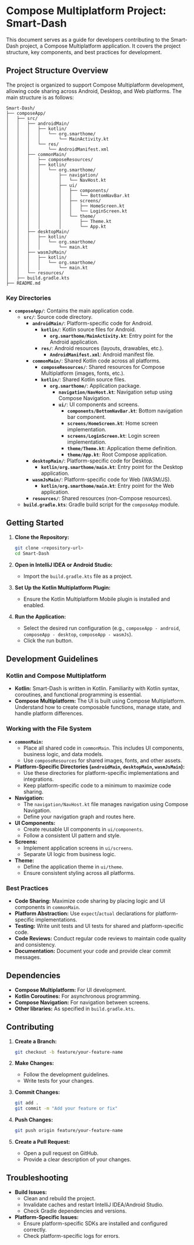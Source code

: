 # Compose Multiplatform Project: Smart-Dash

This document serves as a guide for developers contributing to the Smart-Dash project, a Compose Multiplatform
application. It covers the project structure, key components, and best practices for development.

## Project Structure Overview

The project is organized to support Compose Multiplatform development, allowing code sharing across Android, Desktop,
and Web platforms. The main structure is as follows:

```
Smart-Dash/
├── composeApp/
│   ├── src/
│   │   ├── androidMain/
│   │   │   ├── kotlin/
│   │   │   │   └── org.smarthome/
│   │   │   │       └── MainActivity.kt
│   │   │   └── res/
│   │   │       └── AndroidManifest.xml
│   │   ├── commonMain/
│   │   │   ├── composeResources/
│   │   │   ├── kotlin/
│   │   │   │   └── org.smarthome/
│   │   │   │       ├── navigation/
│   │   │   │       │   └── NavHost.kt
│   │   │   │       ├── ui/
│   │   │   │       │   ├── components/
│   │   │   │       │   │   └── BottomNavBar.kt
│   │   │   │       │   ├── screens/
│   │   │   │       │   │   ├── HomeScreen.kt
│   │   │   │       │   │   └── LoginScreen.kt
│   │   │   │       │   └── theme/
│   │   │   │       │       ├── Theme.kt
│   │   │   │       │       └── App.kt
│   │   ├── desktopMain/
│   │   │   ├── kotlin/
│   │   │   │   └── org.smarthome/
│   │   │   │       └── main.kt
│   │   ├── wasmJsMain/
│   │   │   ├── kotlin/
│   │   │   │   └── org.smarthome/
│   │   │   │       └── main.kt
│   │   └── resources/
│   ├── build.gradle.kts
├── README.md
```

### Key Directories

* **`composeApp/`**: Contains the main application code.
    * **`src/`**: Source code directory.
        * **`androidMain/`**: Platform-specific code for Android.
            * **`kotlin/`**: Kotlin source files for Android.
                * **`org.smarthome/MainActivity.kt`**: Entry point for the Android application.
            * **`res/`**: Android resources (layouts, drawables, etc.).
                * **`AndroidManifest.xml`**: Android manifest file.
        * **`commonMain/`**: Shared Kotlin code across all platforms.
            * **`composeResources/`**: Shared resources for Compose Multiplatform (images, fonts, etc.).
            * **`kotlin/`**: Shared Kotlin source files.
                * **`org.smarthome/`**: Application package.
                    * **`navigation/NavHost.kt`**: Navigation setup using Compose Navigation.
                    * **`ui/`**: UI components and screens.
                        * **`components/BottomNavBar.kt`**: Bottom navigation bar component.
                        * **`screens/HomeScreen.kt`**: Home screen implementation.
                        * **`screens/LoginScreen.kt`**: Login screen implementation.
                        * **`theme/Theme.kt`**: Application theme definition.
                        * **`theme/App.kt`**: Root Compose application.
        * **`desktopMain/`**: Platform-specific code for Desktop.
            * **`kotlin/org.smarthome/main.kt`**: Entry point for the Desktop application.
        * **`wasmJsMain/`**: Platform-specific code for Web (WASM/JS).
            * **`kotlin/org.smarthome/main.kt`**: Entry point for the Web application.
        * **`resources/`**: Shared resources (non-Compose resources).
    * **`build.gradle.kts`**: Gradle build script for the `composeApp` module.

## Getting Started

1. **Clone the Repository:**
   ```bash
   git clone <repository-url>
   cd Smart-Dash
   ```

2. **Open in IntelliJ IDEA or Android Studio:**
    * Import the `build.gradle.kts` file as a project.

3. **Set Up the Kotlin Multiplatform Plugin:**
    * Ensure the Kotlin Multiplatform Mobile plugin is installed and enabled.

4. **Run the Application:**
    * Select the desired run configuration (e.g., `composeApp - android`, `composeApp - desktop`,
      `composeApp - wasmJs`).
    * Click the run button.

## Development Guidelines

### Kotlin and Compose Multiplatform

* **Kotlin:** Smart-Dash is written in Kotlin. Familiarity with Kotlin syntax, coroutines, and functional programming is
  essential.
* **Compose Multiplatform:** The UI is built using Compose Multiplatform. Understand how to create composable functions,
  manage state, and handle platform differences.

### Working with the File System

* **`commonMain`:**
    * Place all shared code in `commonMain`. This includes UI components, business logic, and data models.
    * Use `composeResources` for shared images, fonts, and other assets.
* **Platform-Specific Directories (`androidMain`, `desktopMain`, `wasmJsMain`):**
    * Use these directories for platform-specific implementations and integrations.
    * Keep platform-specific code to a minimum to maximize code sharing.
* **Navigation:**
    * The `navigation/NavHost.kt` file manages navigation using Compose Navigation.
    * Define your navigation graph and routes here.
* **UI Components:**
    * Create reusable UI components in `ui/components`.
    * Follow a consistent UI pattern and style.
* **Screens:**
    * Implement application screens in `ui/screens`.
    * Separate UI logic from business logic.
* **Theme:**
    * Define the application theme in `ui/theme`.
    * Ensure consistent styling across all platforms.

### Best Practices

* **Code Sharing:** Maximize code sharing by placing logic and UI components in `commonMain`.
* **Platform Abstraction:** Use `expect`/`actual` declarations for platform-specific implementations.
* **Testing:** Write unit tests and UI tests for shared and platform-specific code.
* **Code Reviews:** Conduct regular code reviews to maintain code quality and consistency.
* **Documentation:** Document your code and provide clear commit messages.

## Dependencies

* **Compose Multiplatform:** For UI development.
* **Kotlin Coroutines:** For asynchronous programming.
* **Compose Navigation:** For navigation between screens.
* **Other libraries:** As specified in `build.gradle.kts`.

## Contributing

1. **Create a Branch:**
   ```bash
   git checkout -b feature/your-feature-name
   ```

2. **Make Changes:**
    * Follow the development guidelines.
    * Write tests for your changes.

3. **Commit Changes:**
   ```bash
   git add .
   git commit -m "Add your feature or fix"
   ```

4. **Push Changes:**
   ```bash
   git push origin feature/your-feature-name
   ```

5. **Create a Pull Request:**
    * Open a pull request on GitHub.
    * Provide a clear description of your changes.

## Troubleshooting

* **Build Issues:**
    * Clean and rebuild the project.
    * Invalidate caches and restart IntelliJ IDEA/Android Studio.
    * Check Gradle dependencies and versions.
* **Platform-Specific Issues:**
    * Ensure platform-specific SDKs are installed and configured correctly.
    * Check platform-specific logs for errors.